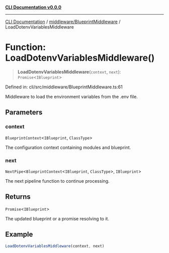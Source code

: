 [**CLI Documentation v0.0.0**](../../../README.md)

***

[CLI Documentation](../../../modules.md) / [middleware/BlueprintMiddleware](../README.md) / LoadDotenvVariablesMiddleware

# Function: LoadDotenvVariablesMiddleware()

> **LoadDotenvVariablesMiddleware**(`context`, `next`): `Promise`\<`IBlueprint`\>

Defined in: cli/src/middleware/BlueprintMiddleware.ts:61

Middleware to load the environment variables from the .env file.

## Parameters

### context

`BlueprintContext`\<`IBlueprint`, `ClassType`\>

The configuration context containing modules and blueprint.

### next

`NextPipe`\<`BlueprintContext`\<`IBlueprint`, `ClassType`\>, `IBlueprint`\>

The next pipeline function to continue processing.

## Returns

`Promise`\<`IBlueprint`\>

The updated blueprint or a promise resolving to it.

## Example

```typescript
LoadDotenvVariablesMiddleware(context, next)
```
